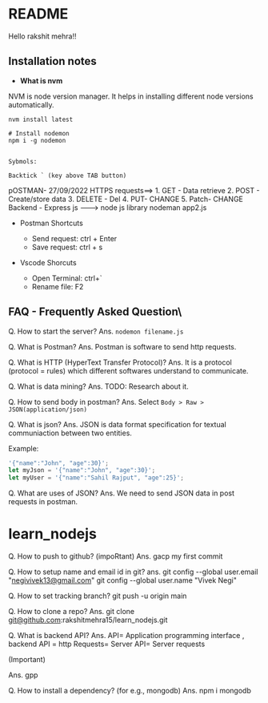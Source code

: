 # README

Hello rakshit mehra!!

## Installation notes

- **What is nvm**

NVM is node version manager. It helps in installing different node versions automatically.

```
nvm install latest

# Install nodemon
npm i -g nodemon


Sybmols:

Backtick ` (key above TAB button)
```

pOSTMAN- 27/09/2022
HTTPS requests==> 1. GET - Data retrieve 2. POST - Create/store data 3. DELETE - Del 4. PUT- CHANGE 5. Patch- CHANGE
Backend - Express js ---> node js library
nodeman app2.js

- Postman Shortcuts

  - Send request: ctrl + Enter
  - Save request: ctrl + s

- Vscode Shorcuts
  - Open Terminal: ctrl+`
  - Rename file: F2

## FAQ - Frequently Asked Question\

Q. How to start the server?
Ans. `nodemon filename.js`

Q. What is Postman?
Ans. Postman is software to send http requests.

Q. What is HTTP (HyperText Transfer Protocol)?
Ans. It is a protocol (protocol = rules) which different softwares understand to communicate.

Q. What is data mining?
Ans. TODO: Research about it.

Q. How to send body in postman?
Ans. Select `Body > Raw > JSON(application/json)`

Q. What is json?
Ans. JSON is data format specification for textual communiaction between two entities.

Example:

```js
'{"name":"John", "age":30}';
let myJson = '{"name":"John", "age":30}';
let myUser = '{"name":"Sahil Rajput", "age":25}';
```

Q. What are uses of JSON?
Ans. We need to send JSON data in post requests in postman.

# learn_nodejs

Q. How to push to github? (impoRtant)
Ans. gacp my first commit

Q. How to setup name and email id in git?
ans.
git config --global user.email "negivivek13@gmail.com"
git config --global user.name "Vivek Negi"

Q. How to set tracking branch?
git push -u origin main

Q. How to clone a repo?
Ans. git clone git@github.com:rakshitmehra15/learn_nodejs.git

Q. What is backend API?
Ans. API= Application programming interface , backend API = http Requests= Server API= Server requests

<!-- Q. How to sync --> (Important)

Ans. gpp

Q. How to install a dependency? (for e.g., mongodb)
Ans. npm i mongodb

